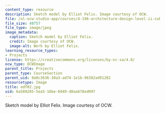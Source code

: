 ```yaml
---
content_type: resource
description: Sketch model by Elliot Felix. Image courtesy of OCW.
file: /ol-ocw-studio-app/courses/4-196-architecture-design-level-ii-cuba-studio-spring-2004/6a5892855ea516be6949d8aa678ed097_edf02.jpg
file_size: 48757
file_type: image/jpeg
image_metadata:
  caption: Sketch model by Elliot Felix.
  credit: Image courtesy of OCW.
  image-alt: Work by Elliot Felix.
learning_resource_types:
- Projects
license: https://creativecommons.org/licenses/by-nc-sa/4.0/
ocw_type: OCWImage
parent_title: Projects
parent_type: CourseSection
parent_uid: 9a0c3636-30a3-ad74-1e1b-96382ad91282
resourcetype: Image
title: edf02.jpg
uid: 6a589285-5ea5-16be-6949-d8aa678ed097
---
```

Sketch model by Elliot Felix. Image courtesy of OCW.